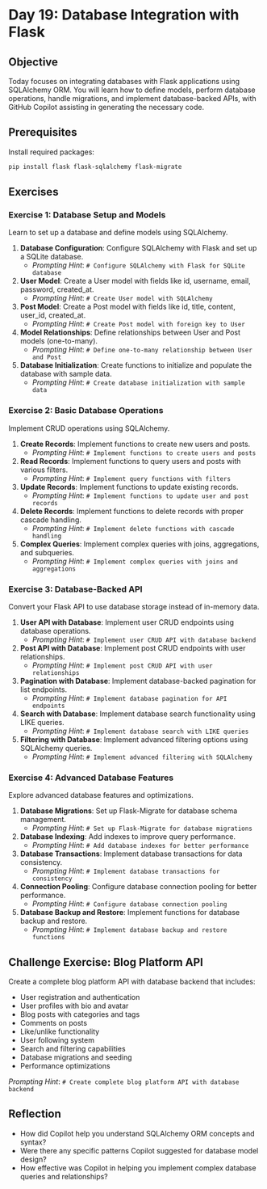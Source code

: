 # Day 19: Database Integration with Flask

## Objective

Today focuses on integrating databases with Flask applications using SQLAlchemy ORM. You will learn how to define models, perform database operations, handle migrations, and implement database-backed APIs, with GitHub Copilot assisting in generating the necessary code.

## Prerequisites

Install required packages:
```bash
pip install flask flask-sqlalchemy flask-migrate
```

## Exercises

### Exercise 1: Database Setup and Models

Learn to set up a database and define models using SQLAlchemy.

1.  **Database Configuration**: Configure SQLAlchemy with Flask and set up a SQLite database.
    -   *Prompting Hint*: `# Configure SQLAlchemy with Flask for SQLite database`
2.  **User Model**: Create a User model with fields like id, username, email, password, created_at.
    -   *Prompting Hint*: `# Create User model with SQLAlchemy`
3.  **Post Model**: Create a Post model with fields like id, title, content, user_id, created_at.
    -   *Prompting Hint*: `# Create Post model with foreign key to User`
4.  **Model Relationships**: Define relationships between User and Post models (one-to-many).
    -   *Prompting Hint*: `# Define one-to-many relationship between User and Post`
5.  **Database Initialization**: Create functions to initialize and populate the database with sample data.
    -   *Prompting Hint*: `# Create database initialization with sample data`

### Exercise 2: Basic Database Operations

Implement CRUD operations using SQLAlchemy.

1.  **Create Records**: Implement functions to create new users and posts.
    -   *Prompting Hint*: `# Implement functions to create users and posts`
2.  **Read Records**: Implement functions to query users and posts with various filters.
    -   *Prompting Hint*: `# Implement query functions with filters`
3.  **Update Records**: Implement functions to update existing records.
    -   *Prompting Hint*: `# Implement functions to update user and post records`
4.  **Delete Records**: Implement functions to delete records with proper cascade handling.
    -   *Prompting Hint*: `# Implement delete functions with cascade handling`
5.  **Complex Queries**: Implement complex queries with joins, aggregations, and subqueries.
    -   *Prompting Hint*: `# Implement complex queries with joins and aggregations`

### Exercise 3: Database-Backed API

Convert your Flask API to use database storage instead of in-memory data.

1.  **User API with Database**: Implement user CRUD endpoints using database operations.
    -   *Prompting Hint*: `# Implement user CRUD API with database backend`
2.  **Post API with Database**: Implement post CRUD endpoints with user relationships.
    -   *Prompting Hint*: `# Implement post CRUD API with user relationships`
3.  **Pagination with Database**: Implement database-backed pagination for list endpoints.
    -   *Prompting Hint*: `# Implement database pagination for API endpoints`
4.  **Search with Database**: Implement database search functionality using LIKE queries.
    -   *Prompting Hint*: `# Implement database search with LIKE queries`
5.  **Filtering with Database**: Implement advanced filtering options using SQLAlchemy queries.
    -   *Prompting Hint*: `# Implement advanced filtering with SQLAlchemy`

### Exercise 4: Advanced Database Features

Explore advanced database features and optimizations.

1.  **Database Migrations**: Set up Flask-Migrate for database schema management.
    -   *Prompting Hint*: `# Set up Flask-Migrate for database migrations`
2.  **Database Indexing**: Add indexes to improve query performance.
    -   *Prompting Hint*: `# Add database indexes for better performance`
3.  **Database Transactions**: Implement database transactions for data consistency.
    -   *Prompting Hint*: `# Implement database transactions for consistency`
4.  **Connection Pooling**: Configure database connection pooling for better performance.
    -   *Prompting Hint*: `# Configure database connection pooling`
5.  **Database Backup and Restore**: Implement functions for database backup and restore.
    -   *Prompting Hint*: `# Implement database backup and restore functions`

## Challenge Exercise: Blog Platform API

Create a complete blog platform API with database backend that includes:
-   User registration and authentication
-   User profiles with bio and avatar
-   Blog posts with categories and tags
-   Comments on posts
-   Like/unlike functionality
-   User following system
-   Search and filtering capabilities
-   Database migrations and seeding
-   Performance optimizations

*Prompting Hint*: `# Create complete blog platform API with database backend`

## Reflection

-   How did Copilot help you understand SQLAlchemy ORM concepts and syntax?
-   Were there any specific patterns Copilot suggested for database model design?
-   How effective was Copilot in helping you implement complex database queries and relationships?

